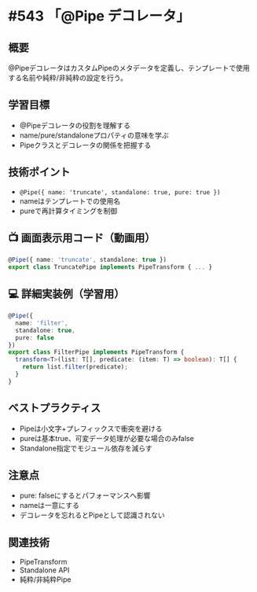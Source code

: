 # #543 「@Pipe デコレータ」

## 概要
@PipeデコレータはカスタムPipeのメタデータを定義し、テンプレートで使用する名前や純粋/非純粋の設定を行う。

## 学習目標
- @Pipeデコレータの役割を理解する
- name/pure/standaloneプロパティの意味を学ぶ
- Pipeクラスとデコレータの関係を把握する

## 技術ポイント
- `@Pipe({ name: 'truncate', standalone: true, pure: true })`
- nameはテンプレートでの使用名
- pureで再計算タイミングを制御

## 📺 画面表示用コード（動画用）
```typescript
@Pipe({ name: 'truncate', standalone: true })
export class TruncatePipe implements PipeTransform { ... }
```

## 💻 詳細実装例（学習用）
```typescript
@Pipe({
  name: 'filter',
  standalone: true,
  pure: false
})
export class FilterPipe implements PipeTransform {
  transform<T>(list: T[], predicate: (item: T) => boolean): T[] {
    return list.filter(predicate);
  }
}
```

## ベストプラクティス
- Pipeは小文字+プレフィックスで衝突を避ける
- pureは基本true、可変データ処理が必要な場合のみfalse
- Standalone指定でモジュール依存を減らす

## 注意点
- pure: falseにするとパフォーマンスへ影響
- nameは一意にする
- デコレータを忘れるとPipeとして認識されない

## 関連技術
- PipeTransform
- Standalone API
- 純粋/非純粋Pipe
